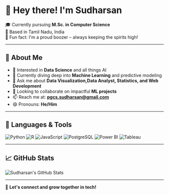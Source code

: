 # 👋 Hey there! I'm Sudharsan

🎓 Currently pursuing **M.Sc. in Computer Science**  
📍 Based in Tamil Nadu, India  
🍻 Fun fact: I'm a proud boozer – always keeping the spirits high!

---

## 🚀 About Me

- 👀 Interested in **Data Science** and all things AI  
- 🌱 Currently diving deep into **Machine Learning** and predictive modeling  
- 💬 Ask me about **Data Visualization,Data Analyst, Statistics, and Web Development**  
- 💞️ Looking to collaborate on impactful **ML projects**  
- 📫 Reach me at: **pgcs.sudharsan@gmail.com**  
- 😄 Pronouns: **He/Him**

---

## 🧰 Languages & Tools

![Python](https://img.shields.io/badge/Python-3670A0?style=for-the-badge&logo=python&logoColor=white)
![R](https://img.shields.io/badge/R-276DC3?style=for-the-badge&logo=r&logoColor=white)
![JavaScript](https://img.shields.io/badge/JavaScript-F7DF1E?style=for-the-badge&logo=javascript&logoColor=black)
![PostgreSQL](https://img.shields.io/badge/PostgreSQL-336791?style=for-the-badge&logo=postgresql&logoColor=white)
![Power BI](https://img.shields.io/badge/PowerBI-F2C811?style=for-the-badge&logo=powerbi&logoColor=black)
![Tableau](https://img.shields.io/badge/Tableau-E97627?style=for-the-badge&logo=tableau&logoColor=white)

---

## 📈 GitHub Stats

![Sudharsan's GitHub Stats](https://github-readme-stats.vercel.app/api?username=Sudharsan0108&show_icons=true&theme=radical)

---

🔗 **Let's connect and grow together in tech!**


<!---
Sudharsan0108/Sudharsan0108 is a ✨ special ✨ repository because its `README.md` (this file) appears on your GitHub profile.
You can click the Preview link to take a look at your changes.
--->
